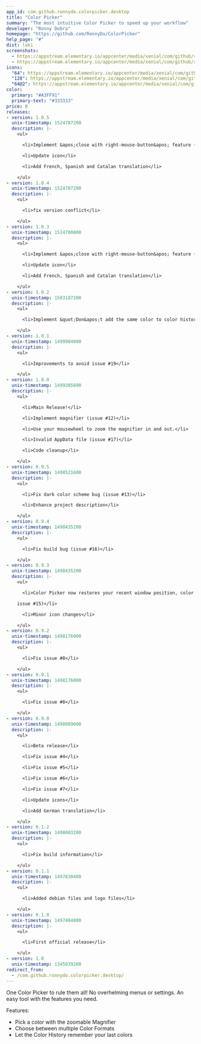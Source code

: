 ```yaml
---
app_id: com.github.ronnydo.colorpicker.desktop
title: "Color Picker"
summary: "The most intuitive Color Picker to speed up your workflow"
developer: "Ronny Dobra"
homepage: "https://github.com/RonnyDo/ColorPicker"
help_page: "#"
dist: loki
screenshots:
  - https://appstream.elementary.io/appcenter/media/xenial/com/github/ronnydo.colorpicker.desktop/D3DAA1BB7EDC68A4BBC305980C90C15F/screenshots/image-1_orig.png
  - https://appstream.elementary.io/appcenter/media/xenial/com/github/ronnydo.colorpicker.desktop/D3DAA1BB7EDC68A4BBC305980C90C15F/screenshots/image-2_orig.png
icons:
  "64": https://appstream.elementary.io/appcenter/media/xenial/com/github/ronnydo.colorpicker.desktop/D3DAA1BB7EDC68A4BBC305980C90C15F/icons/64x64/com.github.ronnydo.colorpicker_com.github.ronnydo.colorpicker.png
  "128": https://appstream.elementary.io/appcenter/media/xenial/com/github/ronnydo.colorpicker.desktop/D3DAA1BB7EDC68A4BBC305980C90C15F/icons/128x128/com.github.ronnydo.colorpicker_com.github.ronnydo.colorpicker.png
  "64@2": https://appstream.elementary.io/appcenter/media/xenial/com/github/ronnydo.colorpicker.desktop/D3DAA1BB7EDC68A4BBC305980C90C15F/icons/64x64@2/com.github.ronnydo.colorpicker_com.github.ronnydo.colorpicker.png
color:
  primary: "#A3FF91"
  primary-text: "#333333"
price: 0
releases:
- version: 1.0.5
  unix-timestamp: 1524787200
  description: |-
    <ul>

      <li>Implement &apos;close with right-mouse-button&apos; feature (issue #27)</li>

      <li>Update icon</li>

      <li>Add French, Spanish and Catalan translation</li>

    </ul>
- version: 1.0.4
  unix-timestamp: 1524787200
  description: |-
    <ul>

      <li>fix version conflict</li>

    </ul>
- version: 1.0.3
  unix-timestamp: 1524700800
  description: |-
    <ul>

      <li>Implement &apos;close with right-mouse-button&apos; feature (issue #27)</li>

      <li>Update icon</li>

      <li>Add French, Spanish and Catalan translation</li>

    </ul>
- version: 1.0.2
  unix-timestamp: 1503187200
  description: |-
    <ul>

      <li>Implement &quot;Don&apos;t add the same color to color history twice&quot; (issue #24)</li>

    </ul>
- version: 1.0.1
  unix-timestamp: 1499904000
  description: |-
    <ul>

      <li>Improvements to avoid issue #19</li>

    </ul>
- version: 1.0.0
  unix-timestamp: 1499385600
  description: |-
    <ul>

      <li>Main Release!</li>

      <li>Implement magnifier (issue #12)</li>

      <li>Use your mousewheel to zoom the magnifier in and out.</li>

      <li>Invalid AppData file (issue #17)</li>

      <li>Code cleanup</li>

    </ul>
- version: 0.9.5
  unix-timestamp: 1498521600
  description: |-
    <ul>

      <li>Fix dark color scheme bug (issue #13)</li>

      <li>Enhance project description</li>

    </ul>
- version: 0.9.4
  unix-timestamp: 1498435200
  description: |-
    <ul>

      <li>Fix build bug (issue #16)</li>

    </ul>
- version: 0.9.3
  unix-timestamp: 1498435200
  description: |-
    <ul>

      <li>Color Picker now restores your recent window position, color format and color history! (issue #10, issue #11 and

    issue #15)</li>

      <li>Minor icon changes</li>

    </ul>
- version: 0.9.2
  unix-timestamp: 1498176000
  description: |-
    <ul>

      <li>Fix issue #8</li>

    </ul>
- version: 0.9.1
  unix-timestamp: 1498176000
  description: |-
    <ul>

      <li>Fix issue #8</li>

    </ul>
- version: 0.9.0
  unix-timestamp: 1498089600
  description: |-
    <ul>

      <li>Beta release</li>

      <li>Fix issue #4</li>

      <li>Fix issue #5</li>

      <li>Fix issue #6</li>

      <li>Fix issue #7</li>

      <li>Update icons</li>

      <li>Add German translation</li>

    </ul>
- version: 0.1.2
  unix-timestamp: 1498003200
  description: |-
    <ul>

      <li>Fix build information</li>

    </ul>
- version: 0.1.1
  unix-timestamp: 1497830400
  description: |-
    <ul>

      <li>Added debian files and logo files</li>

    </ul>
- version: 0.1.0
  unix-timestamp: 1497484800
  description: |-
    <ul>

      <li>First official release</li>

    </ul>
- version: 1.0
  unix-timestamp: 1345939200
redirect_from:
  - /com.github.ronnydo.colorpicker.desktop/
---
```


<p>One Color Picker to rule them all! No overhelming menus or settings. An easy tool with the features you need.</p>
<p>Features:</p>
<ul>
  <li>Pick a color with the zoomable Magnifier</li>
  <li>Choose between multiple Color Formats</li>
  <li>Let the Color History remember your last colors</li>
</ul>